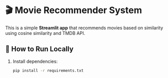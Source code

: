 # 🎬 Movie Recommender System

This is a simple **Streamlit app** that recommends movies based on similarity using cosine similarity and TMDB API.

## 🚀 How to Run Locally

1. Install dependencies:
   ```bash
   pip install -r requirements.txt
